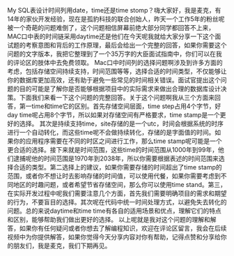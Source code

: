 My SQL表设计时间列用date，time还是time stomp？嗨大家好，我是麦克，有14年的家伙开发经验，现在是孤豹科技的联合创始人，昨天一个工作5年的粉丝呢被一个奇葩的问题难倒了，这个问题相信屏幕前绝大部分同学都回答不上来，MAC口中表的时间链采用daytime还是他们在今天呢我就给大家分享一下这个面试题的考察意图和背后的工作原理，最后会给出一个完整的回答，如果你需要这个问题的文字版本，我把它整理到了一个35万字的大臣面试指南中，你们可以在我的评论区的肢体中去免费领取。 Mac口中时间列的选择问题啊涉及到许多方面的考虑，包括存储空间持续支持，时间范围等等，选择合适的时间类型，不仅能够让你的数据库更加高效，还有助于避免一些常见的时间相关错误。面试官提出这个问题的目的可能是了解你是否能够根据项目中的实际需求来做出合理的数据库设计决策。下面我们来看一下这个问题的完整回答。关于这个问题啊我从三个方面来回答，第一time和time它的区别。首先存储空间层面，time step占用4个字节，好day time呢占用8个字节，所以如果对存储空间有严格要求，time stamp是一个更好的选择。
	其次是持续支持time，site存储的是一个utc，时间会根据系统的时序进行一个自动转化，而这些time呢不会做持续转化，存储的是字面值的时间。如果你的应用程序需要在不同的时区之间进行工作，那么time stamp呢可能是一个更合适的选择。接下来就是时间范围，这些time的时间范围从1000年到99年，他们逮捕呢他的时间范围是1970年到2038年，所以你需要根据表述的时间范围来选择合适的类型。第二选择上的建议，如果你需要存储的时间超出了time stamp的范围，或者你不想让时去影响存储的时间值，可以使用代餐，如果你需要考虑到不同地区的时趣问题，或者希望节省存储空间，那么你可以使用time stand。第三，在实际开发过程中呢我们需要注意几个方面，首先我们需要明确项目的需求和期望的行为，不要盲目的选择。其次呢在代码中统一时间处理方式，以避免失去转化的问题。总的来说daytime和time time有各自的适用场景和优点，理解它们的特点和区别，能够帮助我们做出更好的选择。
	以上呢就是我对这个问题的理解和解答，如果你有任何疑问或者你想去了解编程知识，欢迎在评论区留言，我会在后续视频中为你提供解答，如果你觉得今天分享内容对你有帮助，记得点赞和分享给你的朋友们，我是麦克，我们下期再见。